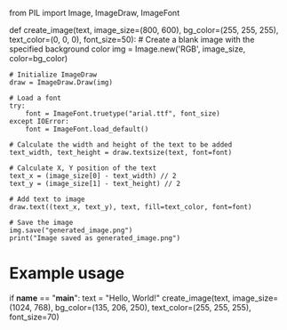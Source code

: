 from PIL import Image, ImageDraw, ImageFont

def create_image(text, image_size=(800, 600), bg_color=(255, 255, 255), text_color=(0, 0, 0), font_size=50):
    # Create a blank image with the specified background color
    img = Image.new('RGB', image_size, color=bg_color)
    
    # Initialize ImageDraw
    draw = ImageDraw.Draw(img)
    
    # Load a font
    try:
        font = ImageFont.truetype("arial.ttf", font_size)
    except IOError:
        font = ImageFont.load_default()

    # Calculate the width and height of the text to be added
    text_width, text_height = draw.textsize(text, font=font)
    
    # Calculate X, Y position of the text
    text_x = (image_size[0] - text_width) // 2
    text_y = (image_size[1] - text_height) // 2
    
    # Add text to image
    draw.text((text_x, text_y), text, fill=text_color, font=font)
    
    # Save the image
    img.save("generated_image.png")
    print("Image saved as generated_image.png")

# Example usage
if __name__ == "__main__":
    text = "Hello, World!"
    create_image(text, image_size=(1024, 768), bg_color=(135, 206, 250), text_color=(255, 255, 255), font_size=70)
